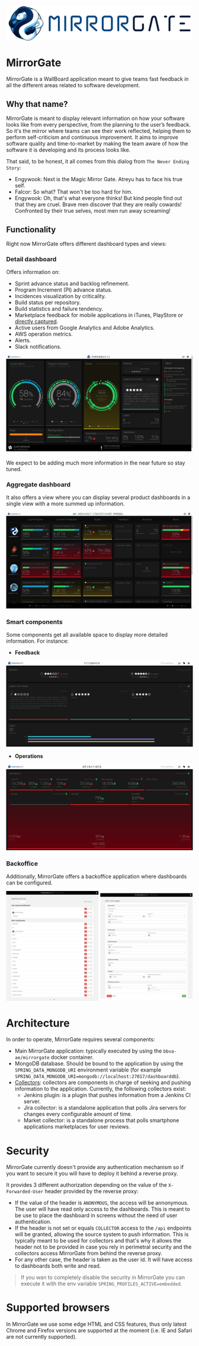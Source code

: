 ![MirrorGate](./assets/img/logo.png)

# MirrorGate

MirrorGate is a WallBoard application meant to give teams fast feedback in all the different areas related to software development.

## Why that name?

MirrorGate is meant to display relevant information on how your software looks like from every perspective, from the planning to the user’s feedback. So it's the mirror where teams can see their work reflected, helping them to perform self-criticism and continuous improvement. It aims to improve software quality and time-to-market by making the team aware of how the software it is developing and its process looks like.

That said, to be honest, it all comes from this dialog from `The Never Ending Story`:

* Engywook: Next is the Magic Mirror Gate. Atreyu has to face his true self.
* Falcor: So what? That won't be too hard for him.
* Engywook: Oh, that's what everyone thinks! But kind people find out that they are cruel. Brave men discover that they are really cowards! Confronted by their true selves, most men run away screaming!

## Functionality

Right now MirrorGate offers different dashboard types and views:

### Detail dashboard

Offers information on:
* Sprint advance status and backlog refinement.
* Program Increment (PI) advance status.
* Incidences visualization by criticality.
* Build status per repository.
* Build statistics and failure tendency.
* Marketplace feedback for mobile applications in iTunes, PlayStore or [directly captured](feedback/collect.md).
* Active users from Google Analytics and Adobe Analytics.
* AWS operation metrics.
* Alerts.
* Slack notifications.

![ScreenCatpure](assets/img/main.png)

We expect to be adding much more information in the near future so stay tuned.

### Aggregate dashboard

It also offers a view where you can display several product dashboards in a single view with a more summed up information.

![ScreenCatpure](assets/img/aggregate.png)

### Smart components

Some components get all available space to display more detailed information. For instance:

* **Feedback**

![ScreenCatpure](assets/img/feedback.png)

* **Operations**

![ScreenCatpure](assets/img/operations.png)

### Backoffice

Additionally, MirrorGate offers a backoffice application where dashboards can be configured.

![ScreenCatpure](assets/img/backoffice.png)

# Architecture

In order to operate, MirrorGate requires several components:

- Main MirrorGate application: typically executed by using the `bbva-ae/mirrorgate` docker container.
- MongoDB database. Should be bound to the application by using the `SPRING_DATA_MONGODB_URI` environment variable (for example `SPRING_DATA_MONGODB_URI=mongodb://localhost:27017/dashboarddb`).
- [Collectors](https://github.com/BBVA?utf8=%E2%9C%93&q=mirrorgate%20collector&type=&language=): collectors are components in charge of seeking and pushing information to the application. Currently, the following collectors exist:
    - Jenkins plugin: is a plugin that pushes information from a Jenkins CI server.
    - Jira collector: is a standalone application that polls Jira servers for changes every configurable amount of time.
    - Market collector: is a standalone process that polls smartphone applications marketplaces for user reviews.

# Security

MirrorGate currently doesn't provide any authentication mechanism so if you want to secure it you will have to deploy it behind a reverse proxy.

It provides 3 different authorization depending on the value of the `X-Forwarded-User` header provided by the reverse proxy:

- If the value of the header is `ANONYMOUS`, the access will be annonymous. The user will have read only access to the dashboards. This is meant to be use to place the dashboard in screens without the need of user authentication.
- If the header is not set or equals `COLLECTOR` access to the `/api` endpoints will be granted, allowing the source system to push information. This is typically meant to be used for collectors and that's why it allows the header not to be provided in case you rely in perimetral security and the collectors access MirrorGate from behind the reverse proxy.
- For any other case, the header is taken as the user id. It will have access to dashboards both write and read.

> If you wan to completely disable the security in MirrorGate you can execute it with the env variable `SPRING_PROFILES_ACTIVE=embedded`.

# Supported browsers

In MirrorGate we use some edge HTML and CSS features, thus only latest Chrome and Firefox versions are supported at the moment (i.e. IE and Safari are not currently supported).

